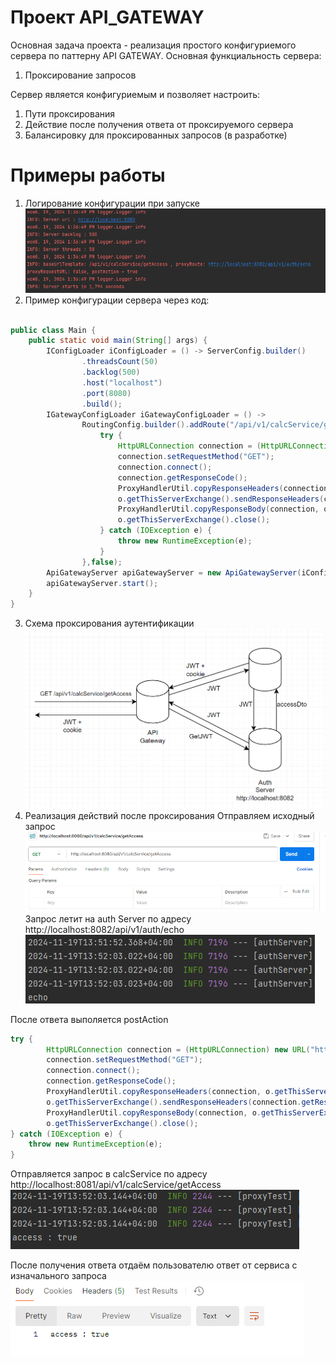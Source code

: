 # Проект API_GATEWAY
Основная задача проекта - реализация простого конфигуриемого 
сервера по паттерну API GATEWAY. Основная функциальность сервера:
1. Проксирование запросов

Сервер является конфигуриемым и позволяет настроить:
1. Пути проксирования
2. Действие после получения ответа от проксируемого сервера 
3. Балансировку для проксированных запросов (в разработке)

# Примеры работы
1. Логирование конфигурации при запуске
![img.png](img.png)
2. Пример конфигурации сервера через код:
```java

public class Main {
    public static void main(String[] args) {
        IConfigLoader iConfigLoader = () -> ServerConfig.builder()
                .threadsCount(50)
                .backlog(500)
                .host("localhost")
                .port(8080)
                .build();
        IGatewayConfigLoader iGatewayConfigLoader = () ->
                RoutingConfig.builder().addRoute("/api/v1/calcService/getAccess", "http://localhost:8082/api/v1/auth/echo", (o) -> {
                    try {
                        HttpURLConnection connection = (HttpURLConnection) new URL("http://localhost:8081/api/v1/calcService/getAccess").openConnection();
                        connection.setRequestMethod("GET");
                        connection.connect();
                        connection.getResponseCode();
                        ProxyHandlerUtil.copyResponseHeaders(connection, o.getThisServerExchange());
                        o.getThisServerExchange().sendResponseHeaders(connection.getResponseCode(), connection.getContentLengthLong());
                        ProxyHandlerUtil.copyResponseBody(connection, o.getThisServerExchange());
                        o.getThisServerExchange().close();
                    } catch (IOException e) {
                        throw new RuntimeException(e);
                    }
                },false);
        ApiGatewayServer apiGatewayServer = new ApiGatewayServer(iConfigLoader, iGatewayConfigLoader);
        apiGatewayServer.start();
    }
}
```
3. Схема проксирования аутентификации
![img_1.png](img_1.png)
4. Реализация действий после проксирования
Отправляем исходный запрос
![img_2.png](img_2.png)
Запрос летит на auth Server по адресу http://localhost:8082/api/v1/auth/echo
![img_3.png](img_3.png)

После ответа выполяется postAction
```java
try {
        HttpURLConnection connection = (HttpURLConnection) new URL("http://localhost:8081/api/v1/calcService/getAccess").openConnection();
        connection.setRequestMethod("GET");
        connection.connect();
        connection.getResponseCode();
        ProxyHandlerUtil.copyResponseHeaders(connection, o.getThisServerExchange());
        o.getThisServerExchange().sendResponseHeaders(connection.getResponseCode(), connection.getContentLengthLong());
        ProxyHandlerUtil.copyResponseBody(connection, o.getThisServerExchange());
        o.getThisServerExchange().close();
} catch (IOException e) {
    throw new RuntimeException(e);
}      
```

Отправляется запрос в calcService по адресу http://localhost:8081/api/v1/calcService/getAccess
![img_4.png](img_4.png)

После получения ответа отдаём пользователю ответ от сервиса с изначального запроса
![img_5.png](img_5.png)